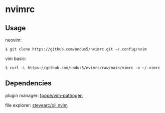 # nvimrc

## Usage

neovim:

```
$ git clone https://github.com/undus5/nvimrc.git ~/.config/nvim
```

vim basic:

```
$ curl -L https://github.com/undus5/nvimrc/raw/main/vimrc -o ~/.vimrc
```

## Dependencies

plugin manager: [tpope/vim-pathogen](https://github.com/tpope/vim-pathogen)

file explorer: [stevearc/oil.nvim](https://github.com/stevearc/oil.nvim)

